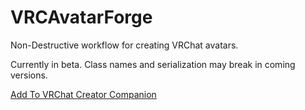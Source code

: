 # VRCAvatarForge
Non-Destructive workflow for creating VRChat avatars.

Currently in beta.  Class names and serialization may break in coming versions.

[Add To VRChat Creator Companion](vcc://vpm/addRepo?url=https://github.com/BirdiePeep/VRCAvatarForge/raw/main/vcc-packages.json)
